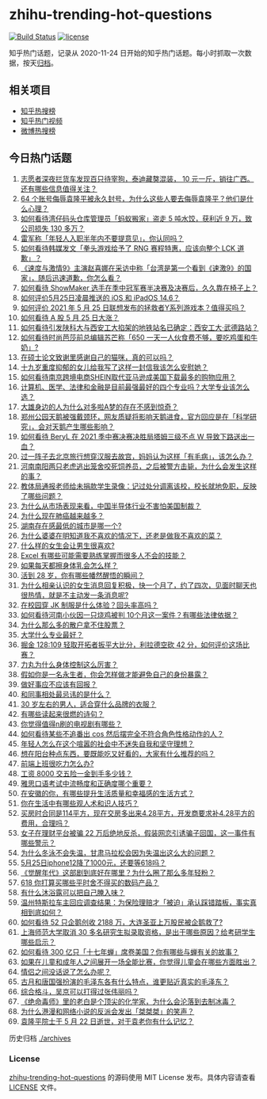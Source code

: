 # zhihu-trending-hot-questions

[![Build Status](https://github.com/justjavac/zhihu-trending-hot-questions/workflows/ci/badge.svg?branch=master)](https://github.com/justjavac/zhihu-trending-hot-questions/actions)
[![license](https://img.shields.io/github/license/justjavac/zhihu-trending-hot-questions)](https://github.com/justjavac/zhihu-trending-hot-questions/blob/master/LICENSE)

知乎热门话题，记录从 2020-11-24 日开始的知乎热门话题。每小时抓取一次数据，按天[归档](./archives)。

## 相关项目

- [知乎热搜榜](https://github.com/justjavac/zhihu-trending-top-search)
- [知乎热门视频](https://github.com/justjavac/zhihu-trending-hot-video)
- [微博热搜榜](https://github.com/justjavac/weibo-trending-hot-search)

## 今日热门话题

<!-- BEGIN -->
<!-- 最后更新时间 Wed May 26 2021 04:07:00 GMT+0800 (China Standard Time) -->

1. [志愿者深夜拦货车发现百只待宰狗，泰迪藏獒混装， 10
   元一斤，销往广西。还有哪些信息值得关注？](https://www.zhihu.com/question/461282064)
2. [64
   个账号侮辱袁隆平被永久封号，为什么这些人要去侮辱袁隆平？他们是什么心理？](https://www.zhihu.com/question/461316765)
3. [如何看待湾仔码头仓库管理员「蚂蚁搬家」盗走 5 吨水饺，获利近 9 万，致公司损失 130
   多万？](https://www.zhihu.com/question/461183162)
4. [雷军称「年轻人入职半年内不要提意见」，你认同吗？](https://www.zhihu.com/question/461347400)
5. [如何看待韩媒发文「拳头游戏给予了 RNG 赛程特惠，应该向整个 LCK
   道歉」？](https://www.zhihu.com/question/461315452)
6. [《速度与激情9》主演赵喜娜在采访中称「台湾是第一个看到《速激9》的国家」，随后迅速道歉，你怎么看？](https://www.zhihu.com/question/461250975)
7. [如何看待 ShowMaker
   选手在季中冠军赛半决赛及决赛后，久久靠在椅子上？](https://www.zhihu.com/question/460956969)
8. [如何评价5月25日凌晨推送的 iOS 和 iPadOS 14.6？](https://www.zhihu.com/question/461255795)
9. [如何评价 2021 年 5 月 25
   日联想发布的拯救者Y系列游戏本？值得买吗？](https://www.zhihu.com/question/461301869)
10. [如何看待 A 股 5 月 25 日大涨？](https://www.zhihu.com/question/461315219)
11. [如何看待引发陕科大与西安工大掐架的地铁站名已确定：西安工大·武德路站？](https://www.zhihu.com/question/461160602)
12. [如何看待时尚芭莎前总编辑苏芒称「650
    一天一人伙食费不够，要吃鸡蛋和牛奶」?](https://www.zhihu.com/question/461057693)
13. [在硕士论文致谢里感谢自己的猫咪，真的可以吗？](https://www.zhihu.com/question/461220227)
14. [十九岁重度抑郁的女儿给我写了这样一封信我该怎么安慰她？](https://www.zhihu.com/question/460881487)
15. [如何看待南京跨境电商SHEIN取代亚马逊成美国下载最多的购物应用？](https://www.zhihu.com/question/461229919)
16. [计算机、医学、法律和金融是目前最强最好的四个专业吗？大学专业该怎么选？](https://www.zhihu.com/question/458947942)
17. [大雄身边的人为什么对多啦A梦的存在不感到惊奇？](https://www.zhihu.com/question/284594524)
18. [郑州公园天鹅被强戴颈环，网友质疑将影响天鹅进食，官方回应是在「科学研究」，会对天鹅产生哪些影响？](https://www.zhihu.com/question/461338939)
19. [如何看待 BeryL 在 2021 季中赛决赛决胜局塔姆三级不点 W
    导致下路送出一血？](https://www.zhihu.com/question/461134288)
20. [过一阵子去北京旅行想穿汉服去故宫，妈妈认为这样「有毛病」，该怎么办？](https://www.zhihu.com/question/456328349)
21. [河南南阳两只老虎逃出笼舍咬死饲养员，之后被警方击毙，为什么会发生这样的事？](https://www.zhihu.com/question/461359417)
22. [教体局通报老师给未捐款学生录像：记过处分调离该校，校长就地免职，反映了哪些问题？](https://www.zhihu.com/question/460650421)
23. [为什么从市场表现来看，中国半导体行业不害怕美国制裁？](https://www.zhihu.com/question/459925498)
24. [为什么现在肺癌越来越多？](https://www.zhihu.com/question/454025025)
25. [湖南存在感最低的城市是哪一个?](https://www.zhihu.com/question/386810766)
26. [为什么婆婆在明知道我不喜欢的情况下，还老是做我不喜欢的菜？](https://www.zhihu.com/question/455272913)
27. [什么样的女生会让男生很喜欢?](https://www.zhihu.com/question/375563536)
28. [Excel 有哪些可能需要熟练掌握而很多人不会的技能？](https://www.zhihu.com/question/21758700)
29. [如果每天都擦身体乳会怎么样？](https://www.zhihu.com/question/282225899)
30. [活到 28 岁，你有哪些幡然醒悟的瞬间？](https://www.zhihu.com/question/461293445)
31. [为什么相亲认识的女生消息回复积极，快一个月了，约了四次，见面时聊天也很热情，就是不主动发一条消息呢?](https://www.zhihu.com/question/460678480)
32. [在校园穿 JK 制服是什么体验？回头率高吗？](https://www.zhihu.com/question/294151930)
33. [如何看待河南小伙因一只烧鸡被判
    10个月这一案件？有哪些法律依据？](https://www.zhihu.com/question/460929448)
34. [为什么那么多的散户拿不住股票？](https://www.zhihu.com/question/454430837)
35. [大学什么专业最好？](https://www.zhihu.com/question/309589722)
36. [掘金 128:109 轻取开拓者扳平大比分，利拉德空砍 42
    分，如何评价这场比赛？](https://www.zhihu.com/question/461274276)
37. [力丸为什么身体控制这么厉害？](https://www.zhihu.com/question/461231751)
38. [假如你是一名永生者，你会怎样做才能避免自己的身份暴露？](https://www.zhihu.com/question/438453657)
39. [做好事应不应该有回报？](https://www.zhihu.com/question/324276814)
40. [和同事相处最忌讳的是什么？](https://www.zhihu.com/question/294492493)
41. [30 岁左右的男人，适合穿什么品牌的衣服？](https://www.zhihu.com/question/317625716)
42. [有哪些读起来很燃的诗句？](https://www.zhihu.com/question/452583924)
43. [你觉得值得n刷的电视剧有哪些？](https://www.zhihu.com/question/379644335)
44. [如何看待某些不追番出 cos 然后摆完全不符合角色性格动作的人？](https://www.zhihu.com/question/459918581)
45. [年轻人怎么在这个喧嚣的社会中不迷失自我和坚守理想？](https://www.zhihu.com/question/26557967)
46. [想在阳台种点东西，要既能吃又好看的，大家有什么推荐的吗？](https://www.zhihu.com/question/460313478)
47. [前端上班很吃力怎么办?](https://www.zhihu.com/question/458055934)
48. [工资 8000 交五险一金到手多少钱？](https://www.zhihu.com/question/372675379)
49. [雅思口语考试中流畅度和正确度哪个重要？](https://www.zhihu.com/question/41099771)
50. [在安徽的你，有哪些提升生活质量和幸福感的生活方式？](https://www.zhihu.com/question/460182342)
51. [你在生活中有哪些观人术和识人技巧？](https://www.zhihu.com/question/23561870)
52. [买房时合同是114平方，现在交房多出来4.28平方，开发商要求补4.28平方的费用，合理吗？](https://www.zhihu.com/question/460780593)
53. [女子在理财平台被骗 22
    万后绝地反杀，假装网恋引诱骗子回国，这一事件有哪些警示？](https://www.zhihu.com/question/461157072)
54. [为什么冬泳不会失温，甘肃马拉松会因为失温出这么大的问题？](https://www.zhihu.com/question/460950129)
55. [5月25日iphone12降了1000元，还要等618吗？](https://www.zhihu.com/question/461245434)
56. [《觉醒年代》这部剧到底好在哪里？为什么圈了那么多年轻粉？](https://www.zhihu.com/question/459410613)
57. [618 你打算买哪些平时舍不得买的数码产品？](https://www.zhihu.com/question/399994145)
58. [有什么沐浴露可以把自己腌入味？](https://www.zhihu.com/question/48929487)
59. [温州特斯拉车主回应调查结果：为保险理赔才「被迫」承认踩错踏板，事实真相到底如何？](https://www.zhihu.com/question/461186429)
60. [如何看待 52 只企鹅创收 2188
    万，大连圣亚上万股民被企鹅救了?](https://www.zhihu.com/question/460735226)
61. [上海师范大学取消 30
    多名研究生拟录取资格，是出于哪些原因？给考研学生哪些启示？](https://www.zhihu.com/question/461141160)
62. [如何看待 300
    亿只「十七年蝉」席卷美国？你有哪些与蝉有关的故事？](https://www.zhihu.com/question/461290050)
63. [如果在儿童和成年人之间展开一场全能比赛，你觉得儿童会在哪些方面胜出？](https://www.zhihu.com/question/459854374)
64. [情侣之间没话说了怎么办呢？](https://www.zhihu.com/question/348132267)
65. [古月和唐国强扮演的毛泽东各有什么特点，谁更贴近真实的毛泽东？](https://www.zhihu.com/question/36988226)
66. [综合格斗，吴京可以打得过张伟丽吗？](https://www.zhihu.com/question/423787485)
67. [《绝命毒师》里的老白是个顶尖的化学家，为什么会沦落到去制冰毒？](https://www.zhihu.com/question/25830031)
68. [为什么港漫和网络小说的反派会发出「桀桀桀」的笑声？](https://www.zhihu.com/question/318052604)
69. [袁隆平院士于 5 月 22 日逝世，对于袁老你有什么记忆？](https://www.zhihu.com/question/460807345)

<!-- END -->

历史归档 [./archives](./archives)

### License

[zhihu-trending-hot-questions](https://github.com/justjavac/zhihu-trending-hot-questions)
的源码使用 MIT License 发布。具体内容请查看 [LICENSE](./LICENSE) 文件。
